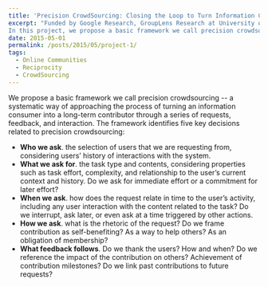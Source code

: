 ```yaml
---
title: 'Precision CrowdSourcing: Closing the Loop to Turn Information Consumers into Information Contributors'
excerpt: "Funded by Google Research, GroupLens Research at University of Minnesota, published at <em>CSCW ACM,2016</em> <br><br> 
In this project, we propose a basic framework we call precision crowdsourcing -- a systematic way of approaching the process of turning an information consumer into a long-term contributor through a series of requests, feedback, and interaction."
date: 2015-05-01
permalink: /posts/2015/05/project-1/
tags:
  - Online Communities
  - Reciprocity
  - CrowdSourcing
---
```


We propose a basic framework we call precision crowdsourcing -- a systematic way of approaching the process of turning an information consumer into a long-term contributor through a series of requests, feedback, and interaction. The framework identifies five key decisions related to precision crowdsourcing:

* **Who we ask**. the selection of users that we are requesting from, considering users’ history of interactions with the system.
* **What we ask for**. the task type and contents, considering properties such as task effort, complexity, and relationship to the user’s current context and history. Do we ask for immediate effort or a commitment for later effort?
* **When we ask**. how does the request relate in time to the user’s activity, including any user interaction with the content related to the task? Do we interrupt, ask later, or even ask at a time triggered by other actions.
* **How we ask**. what is the rhetoric of the request? Do we frame contribution as self-benefiting? As a way to help others? As an obligation of membership?
* **What feedback follows**. Do we thank the users? How and when? Do we reference the impact of the contribution on others? Achievement of contribution milestones? Do we link past contributions to future requests?

